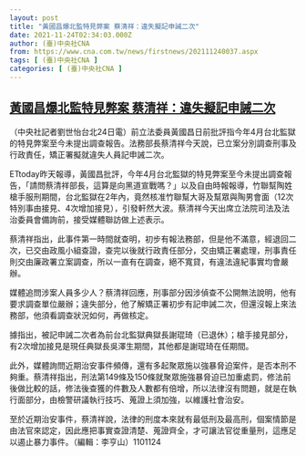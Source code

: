 ```yaml
---
layout: post
title: "黃國昌爆北監特見弊案 蔡清祥：違失擬記申誡二次"
date: 2021-11-24T02:34:03.000Z
author: (臺)中央社CNA
from: https://www.cna.com.tw/news/firstnews/202111240037.aspx
tags: [ (臺)中央社CNA ]
categories: [ (臺)中央社CNA ]
---
```

<!--1637721243000-->
[黃國昌爆北監特見弊案 蔡清祥：違失擬記申誡二次](https://www.cna.com.tw/news/firstnews/202111240037.aspx)
------

<div>
<div></div><div><p>（中央社記者劉世怡台北24日電）前立法委員黃國昌日前批評指今年4月台北監獄的特見弊案至今未提出調查報告。法務部長蔡清祥今天說，已立案分別調查刑事及行政責任，矯正署擬就違失人員記申誡二次。</p><p>ETtoday昨天報導，黃國昌批評，今年4月台北監獄的特見弊案至今未提出調查報告，「請問蔡清祥部長，這算是向黑道宣戰嗎？」以及自由時報報導，竹聯幫陶姓槍手服刑期間，台北監獄在2年內，竟然核准竹聯幫大哥及幫眾與陶男會面（12次特別事由接見、4次增加接見），引發軒然大波。蔡清祥今天出席立法院司法及法治委員會備詢前，接受媒體聯訪做上述表示。</p><p>蔡清祥指出，此事件第一時間就查明，初步有報法務部，但是他不滿意，經退回二次，已交由政風小組查證，查完以後就行政責任部分，交由矯正署處理，刑事責任則交由廉政署立案調查，所以一直有在調查，絕不寬貸，有違法違紀事實均會嚴辦。</p><p>媒體追問涉案人員多少人？蔡清祥回應，刑事部分因涉偵查不公開無法說明，他有要求調查單位嚴辦；違失部分，他了解矯正署初步有記申誡二次，但還沒報上來法務部，他須看調查狀況如何，再做核定。</p><p>據指出，被記申誡二次者為前台北監獄典獄長謝琨琦（已退休）；槍手接見部分，有2次增加接見是現任典獄長吳澤生期間，其他都是謝琨琦在任期間。</p><p>此外，媒體詢問近期治安事件頻傳，還有多起聚眾施以強暴脅迫案件，是否本刑不夠重。蔡清祥指出，刑法第149條及150條就聚眾施強暴脅迫已加重處罰，修法前後做比較的話，修法後查獲的件數及人數都有倍增，所以法律沒有問題，就是在執行面部分，由檢警研議執行技巧、蒐證上須加強，以維護社會治安。</p><p>至於近期治安事件，蔡清祥說，法律的刑度本來就有最低刑及最高刑，個案情節是由法官來認定，因此應把事實查證清楚、蒐證齊全，才可讓法官從重量刑，這應足以遏止暴力事件。（編輯：李亨山）1101124</p></div>
</div>
